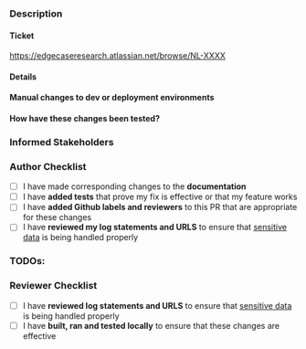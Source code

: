 <!-- Copyright 2022, Edge Case Research, Inc. -->
<!-- Title should be "[(JIRA Issue ID)] Human readable explanation" -->
<!-- [NL-1234] Added a great feature -->
<!-- Reminder: If this is a hotfix which has no bug ticket yet, please create one with a priority of "unbreak now". -->
### Description
#### Ticket
<!-- A link to the JIRA ticket -->
https://edgecaseresearch.atlassian.net/browse/NL-XXXX

#### Details
<!-- A detailed description of the issue, the changes made, and screenshots (if applicable) -->


#### Manual changes to dev or deployment environments
<!-- Things like restart cluster, change local file, etc belong here.  Please make sure to communicate this to the rest of the team (for example, via Slack) when this PR is merged. -->


#### How have these changes been tested?
<!-- If applicable, provide a brief description of tests performed to exercise the code in this PR. -->
<!-- Include instructions on how to test locally if possible so reviewers can recreate the scenarios -->


### Informed Stakeholders
<!-- A list of people ('@' mentions) who should be informed of the changes. They do not need to be added as reviewers. -->


### Author Checklist
<!-- Strike-through (wrap text in "~~") anything that does not apply -->
<!-- - [x] ~~This item does not apply~~ -->
<!-- - [x] This item applies and is done -->
<!-- - [ ] This item applies and is not done -->
- [ ] I have made corresponding changes to the **documentation**
- [ ] I have **added tests** that prove my fix is effective or that my feature works
- [ ] I have **added Github labels and reviewers** to this PR that are appropriate for these changes
- [ ] I have **reviewed my log statements and URLS** to ensure that [sensitive data](https://edgecaseresearch.atlassian.net/wiki/spaces/PG/pages/2475491349/Sensitive+Data+Review) is being handled properly

### TODOs:
<!-- - [ ] Something still to address or areas of concern -->

### Reviewer Checklist
- [ ] I have **reviewed log statements and URLS** to ensure that [sensitive data](https://edgecaseresearch.atlassian.net/wiki/spaces/PG/pages/2475491349/Sensitive+Data+Review) is being handled properly
- [ ] I have **built, ran and tested locally** to ensure that these changes are effective
